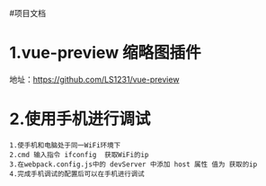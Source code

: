 #项目文档

# 1.vue-preview 缩略图插件  
  地址：https://github.com/LS1231/vue-preview

# 2.使用手机进行调试
    1.使手机和电脑处于同一WiFi环境下
    2.cmd 输入指令 ifconfig  获取WiFi的ip
    3.在webpack.config.js中的 devServer 中添加 host 属性 值为 获取的ip
    4.完成手机调试的配置后可以在手机进行调试


